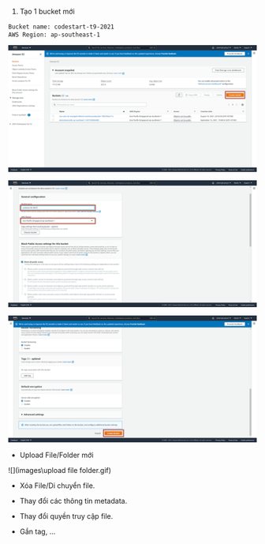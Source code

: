 1. Tạo 1 bucket mới

```
Bucket name: codestart-t9-2021
AWS Region: ap-southeast-1
```

![](images\2021-09-25_17-19-19.png)

![](images\2021-09-25_17-30-11.png)

![](images\2021-09-25_17-33-31.png)

- Upload File/Folder mới

![](images\upload file folder.gif)

- Xóa File/Di chuyển file.

- Thay đổi các thông tin metadata.
- Thay đổi quyền truy cập file.
- Gắn tag, ...
